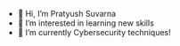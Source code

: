 - 👋 Hi, I’m Pratyush Suvarna
- 👀 I’m interested in learning new skills
- 🌱 I’m currently Cybersecurity techniques!

